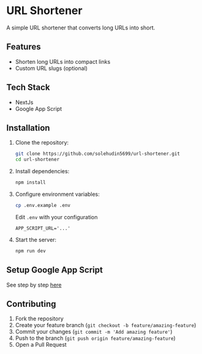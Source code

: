 # URL Shortener

A simple URL shortener that converts long URLs into short.

## Features

- Shorten long URLs into compact links
- Custom URL slugs (optional)

## Tech Stack

- NextJs
- Google App Script

## Installation

1. Clone the repository:

   ```bash
   git clone https://github.com/solehudin5699/url-shortener.git
   cd url-shortener
   ```

2. Install dependencies:

   ```bash
   npm install
   ```

3. Configure environment variables:

   ```bash
   cp .env.example .env
   ```

   Edit `.env` with your configuration

   ```.env
   APP_SCRIPT_URL='...'
   ```

4. Start the server:

   ```bash
   npm run dev
   ```

## Setup Google App Script

See step by step [here](http://notes.solehudin.my.id/blog/2025/03/17/use-app-script-to-create-api-url-shortener)

## Contributing

1. Fork the repository
2. Create your feature branch (`git checkout -b feature/amazing-feature`)
3. Commit your changes (`git commit -m 'Add amazing feature'`)
4. Push to the branch (`git push origin feature/amazing-feature`)
5. Open a Pull Request

